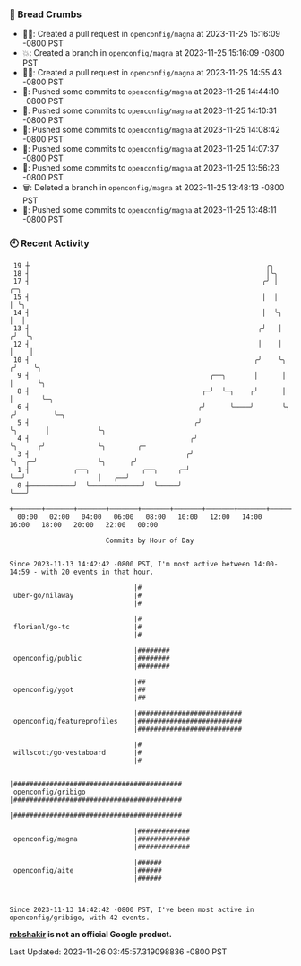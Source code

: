 ### 🍞 Bread Crumbs

 * ✍🏼: Created a pull request in `openconfig/magna` at 2023-11-25 15:16:09 -0800 PST
 * 💥: Created a branch in `openconfig/magna` at 2023-11-25 15:16:09 -0800 PST
 * ✍🏼: Created a pull request in `openconfig/magna` at 2023-11-25 14:55:43 -0800 PST
 * 🚢: Pushed some commits to `openconfig/magna` at 2023-11-25 14:44:10 -0800 PST
 * 🚢: Pushed some commits to `openconfig/magna` at 2023-11-25 14:10:31 -0800 PST
 * 🚢: Pushed some commits to `openconfig/magna` at 2023-11-25 14:08:42 -0800 PST
 * 🚢: Pushed some commits to `openconfig/magna` at 2023-11-25 14:07:37 -0800 PST
 * 🚢: Pushed some commits to `openconfig/magna` at 2023-11-25 13:56:23 -0800 PST
 * 🗑: Deleted a branch in `openconfig/magna` at 2023-11-25 13:48:13 -0800 PST
 * 🚢: Pushed some commits to `openconfig/magna` at 2023-11-25 13:48:11 -0800 PST

### 🕘 Recent Activity
```
 19 ┼                                                           ╭╮
 18 ┤                                                           │╰╮
 17 ┤                                                          ╭╯ │              ╭─╮
 15 ┤                                                          │  │              │ ╰╮
 14 ┤                                                          │  ╰╮             │  │
 13 ┤                                                         ╭╯   │            ╭╯  ╰╮
 12 ┤                                                         │    │            │    │
 10 ┤                                                        ╭╯    ╰╮          ╭╯    ╰╮
  9 ┤                                             ╭──╮       │      │          │      ╰╮
  8 ┤                                           ╭─╯  ╰─╮    ╭╯      │          │       ╰─╮
  6 ┤                                          ╭╯      ╰────╯       ╰╮        ╭╯         ╰─╮
  5 ┤                                         ╭╯                     ╰╮       │            ╰╮
  4 ┤                                        ╭╯                       ╰╮     ╭╯             ╰╮        ╭─
  3 ┤                                       ╭╯                         ╰╮  ╭─╯               ╰╮      ╭╯
  1 ┤           ╭──╮             ╭──╮     ╭─╯                           ╰──╯                  │   ╭──╯
  0 ┼───────────╯  ╰─────────────╯  ╰─────╯                                                   ╰───╯
    +───────+───────+───────+───────+───────+───────+───────+───────+───────+───────+───────+───────+────
  00:00   02:00   04:00   06:00   08:00   10:00   12:00   14:00   16:00   18:00   20:00   22:00   00:00   

						Commits by Hour of Day


Since 2023-11-13 14:42:42 -0800 PST, I'm most active between 14:00-14:59 - with 20 events in that hour.

```



```
                               |#
 uber-go/nilaway               |#
                               |#

                               |#
 florianl/go-tc                |#
                               |#

                               |########
 openconfig/public             |########
                               |########

                               |##
 openconfig/ygot               |##
                               |##

                               |##########################
 openconfig/featureprofiles    |##########################
                               |##########################

                               |#
 willscott/go-vestaboard       |#
                               |#

                               |##########################################
 openconfig/gribigo            |##########################################
                               |##########################################

                               |#############
 openconfig/magna              |#############
                               |#############

                               |######
 openconfig/aite               |######
                               |######



Since 2023-11-13 14:42:42 -0800 PST, I've been most active in openconfig/gribigo, with 42 events.

```
**[robshakir](mailto:robjs@google.com) is not an official Google product.**  


Last Updated: 2023-11-26 03:45:57.319098836 -0800 PST
